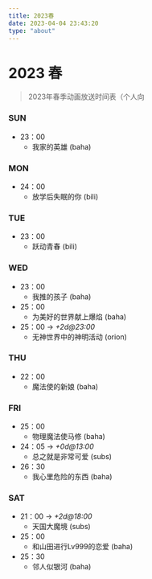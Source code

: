 ```yaml
---
title: 2023春
date: 2023-04-04 23:43:20
type: "about"
---
```


# 2023 春

> 2023年春季动画放送时间表（个人向

### SUN

- 23：00
  - 我家的英雄 (baha)

### MON

- 24：00
  - 放学后失眠的你 (bili)

### TUE

- 23：00
  - 跃动青春 (bili)

### WED

- 23：00
  - 我推的孩子 (baha)
- 25：00
  - 为美好的世界献上爆焰 (baha)
- 25：00 -> *+2d@23:00*
  - 无神世界中的神明活动 (orion)

### THU

- 22：00
  - 魔法使的新娘 (baha)

### FRI

- 25：00
  - 物理魔法使马修 (baha)
- 24：05 -> *+0d@13:00*
  - 总之就是非常可爱 (subs)
- 26：30
  - 我心里危险的东西 (baha)

### SAT

- 21：00 -> *+2d@18:00*
  - 天国大魔境 (subs)
- 25：00
  - 和山田进行Lv999的恋爱 (baha)
- 25：30
  - 邻人似银河 (baha)